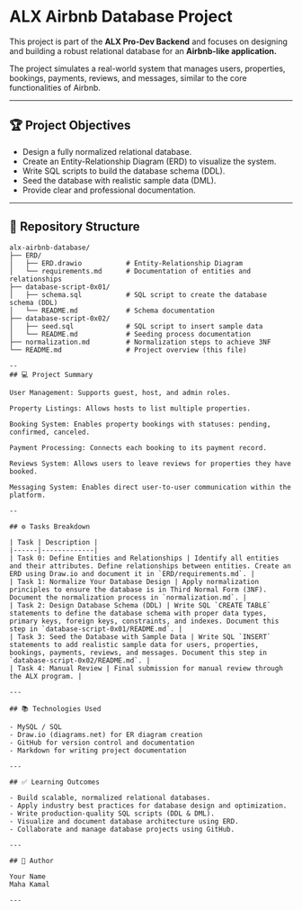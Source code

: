 # ALX Airbnb Database Project

This project is part of the **ALX Pro-Dev Backend** and focuses on designing and building a robust relational database for an **Airbnb-like application.**

The project simulates a real-world system that manages users, properties, bookings, payments, reviews, and messages, similar to the core functionalities of Airbnb.

---

## 🏆 Project Objectives

- Design a fully normalized relational database.
- Create an Entity-Relationship Diagram (ERD) to visualize the system.
- Write SQL scripts to build the database schema (DDL).
- Seed the database with realistic sample data (DML).
- Provide clear and professional documentation.

---

## 📂 Repository Structure

```text
alx-airbnb-database/
├── ERD/
│   ├── ERD.drawio           # Entity-Relationship Diagram
│   └── requirements.md      # Documentation of entities and relationships
├── database-script-0x01/
│   ├── schema.sql           # SQL script to create the database schema (DDL)
│   └── README.md            # Schema documentation
├── database-script-0x02/
│   ├── seed.sql             # SQL script to insert sample data
│   └── README.md            # Seeding process documentation
├── normalization.md         # Normalization steps to achieve 3NF
└── README.md                # Project overview (this file)

--
## 💻 Project Summary

User Management: Supports guest, host, and admin roles.

Property Listings: Allows hosts to list multiple properties.

Booking System: Enables property bookings with statuses: pending, confirmed, canceled.

Payment Processing: Connects each booking to its payment record.

Reviews System: Allows users to leave reviews for properties they have booked.

Messaging System: Enables direct user-to-user communication within the platform.

--

## ⚙️ Tasks Breakdown

| Task | Description |
|------|-------------|
| Task 0: Define Entities and Relationships | Identify all entities and their attributes. Define relationships between entities. Create an ERD using Draw.io and document it in `ERD/requirements.md`. |
| Task 1: Normalize Your Database Design | Apply normalization principles to ensure the database is in Third Normal Form (3NF). Document the normalization process in `normalization.md`. |
| Task 2: Design Database Schema (DDL) | Write SQL `CREATE TABLE` statements to define the database schema with proper data types, primary keys, foreign keys, constraints, and indexes. Document this step in `database-script-0x01/README.md`. |
| Task 3: Seed the Database with Sample Data | Write SQL `INSERT` statements to add realistic sample data for users, properties, bookings, payments, reviews, and messages. Document this step in `database-script-0x02/README.md`. |
| Task 4: Manual Review | Final submission for manual review through the ALX program. |

---

## 📚 Technologies Used

- MySQL / SQL
- Draw.io (diagrams.net) for ER diagram creation
- GitHub for version control and documentation
- Markdown for writing project documentation

---

## ✅ Learning Outcomes

- Build scalable, normalized relational databases.
- Apply industry best practices for database design and optimization.
- Write production-quality SQL scripts (DDL & DML).
- Visualize and document database architecture using ERD.
- Collaborate and manage database projects using GitHub.

---

## 👤 Author

Your Name  
Maha Kamal

---
